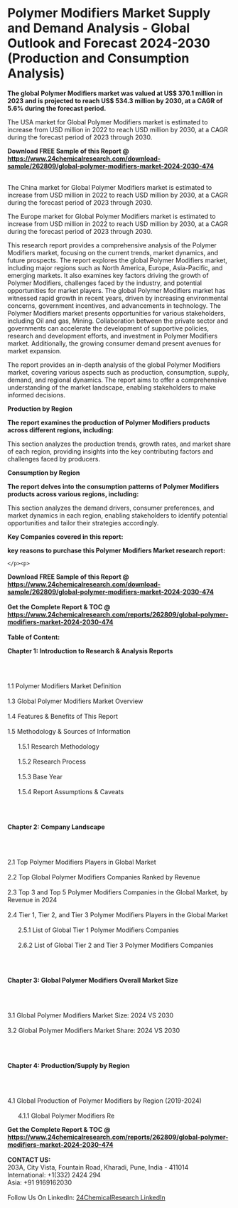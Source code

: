 <h1>Polymer Modifiers Market Supply and Demand Analysis - Global Outlook and Forecast 2024-2030 (Production and Consumption Analysis)</h1><p><strong>The global Polymer Modifiers market was valued at US$ 370.1 million in 2023 and is projected to reach US$ 534.3 million by 2030, at a CAGR of 5.6% during the forecast period.</strong></p><p>
</p><p>The USA market for Global Polymer Modifiers market is estimated to increase from USD million in 2022 to reach USD million by 2030, at a CAGR during the forecast period of 2023 through 2030.</p><div><b>Download FREE Sample of this Report @ 
            <a href="https://www.24chemicalresearch.com/download-sample/262809/global-polymer-modifiers-market-2024-2030-474">
            https://www.24chemicalresearch.com/download-sample/262809/global-polymer-modifiers-market-2024-2030-474</a></b></div><br><p>
</p><p>The China market for Global Polymer Modifiers market is estimated to increase from USD million in 2022 to reach USD million by 2030, at a CAGR during the forecast period of 2023 through 2030.</p><p>
</p><p>The Europe market for Global Polymer Modifiers market is estimated to increase from USD million in 2022 to reach USD million by 2030, at a CAGR during the forecast period of 2023 through 2030.</p><p>
</p><p>This research report provides a comprehensive analysis of the Polymer Modifiers market, focusing on the current trends, market dynamics, and future prospects. The report explores the global Polymer Modifiers market, including major regions such as North America, Europe, Asia-Pacific, and emerging markets. It also examines key factors driving the growth of Polymer Modifiers, challenges faced by the industry, and potential opportunities for market players. The global Polymer Modifiers market has witnessed rapid growth in recent years, driven by increasing environmental concerns, government incentives, and advancements in technology. The Polymer Modifiers market presents opportunities for various stakeholders, including Oil and gas, Mining. Collaboration between the private sector and governments can accelerate the development of supportive policies, research and development efforts, and investment in Polymer Modifiers market. Additionally, the growing consumer demand present avenues for market expansion.</p><p>
</p><p>The report provides an in-depth analysis of the global Polymer Modifiers market, covering various aspects such as production, consumption, supply, demand, and regional dynamics. The report aims to offer a comprehensive understanding of the market landscape, enabling stakeholders to make informed decisions.</p><p>
</p><p><strong>Production by Region</strong></p><p>
</p><p><strong>The report examines the production of Polymer Modifiers products across different regions, including:</strong></p><p>
</p><p>
</p><p>This section analyzes the production trends, growth rates, and market share of each region, providing insights into the key contributing factors and challenges faced by producers.</p><p>
</p><p><strong>Consumption by Region</strong></p><p>
</p><p><strong>The report delves into the consumption patterns of Polymer Modifiers products across various regions, including:</strong></p><p>
</p><p>
</p><p>This section analyzes the demand drivers, consumer preferences, and market dynamics in each region, enabling stakeholders to identify potential opportunities and tailor their strategies accordingly.</p><p>
<strong>Key Companies covered in this report:</strong></p><p>
</p><p>
</p><p><strong>key reasons to purchase this Polymer Modifiers Market research report:</strong></p><p>

	</p><p>

</p><div><b>Download FREE Sample of this Report @ 
            <a href="https://www.24chemicalresearch.com/download-sample/262809/global-polymer-modifiers-market-2024-2030-474">
            https://www.24chemicalresearch.com/download-sample/262809/global-polymer-modifiers-market-2024-2030-474</a></b></div><br><div><b>Get the Complete Report & TOC @ 
            <a href="https://www.24chemicalresearch.com/reports/262809/global-polymer-modifiers-market-2024-2030-474">
            https://www.24chemicalresearch.com/reports/262809/global-polymer-modifiers-market-2024-2030-474</a></b></div><br>
            <b>Table of Content:</b><p><p><strong>Chapter 1: Introduction to Research &amp; Analysis Reports</strong></p><br />
<br />
<p>1.1 Polymer Modifiers Market Definition<br /><br />
1.3 Global Polymer Modifiers Market Overview<br /><br />
1.4 Features &amp; Benefits of This Report<br /><br />
1.5 Methodology &amp; Sources of Information<br /><br />
&nbsp;&nbsp;&nbsp;&nbsp;&nbsp; 1.5.1 Research Methodology<br /><br />
&nbsp;&nbsp;&nbsp;&nbsp;&nbsp; 1.5.2 Research Process<br /><br />
&nbsp;&nbsp;&nbsp;&nbsp;&nbsp; 1.5.3 Base Year<br /><br />
&nbsp;&nbsp;&nbsp;&nbsp;&nbsp; 1.5.4 Report Assumptions &amp; Caveats</p><br />
<br />
<p><strong>Chapter 2: Company Landscape</strong></p><br />
<br />
<p>2.1 Top Polymer Modifiers Players in Global Market<br /><br />
2.2 Top Global Polymer Modifiers Companies Ranked by Revenue<br /><br />
2.3 Top 3 and Top 5 Polymer Modifiers Companies in the Global Market, by Revenue in 2024<br /><br />
2.4 Tier 1, Tier 2, and Tier 3 Polymer Modifiers Players in the Global Market<br /><br />
&nbsp;&nbsp;&nbsp;&nbsp;&nbsp; 2.5.1 List of Global Tier 1 Polymer Modifiers Companies<br /><br />
&nbsp;&nbsp;&nbsp;&nbsp;&nbsp; 2.6.2 List of Global Tier 2 and Tier 3 Polymer Modifiers Companies</p><br />
<br />
<p><strong>Chapter 3: Global Polymer Modifiers Overall Market Size</strong></p><br />
<br />
<p>3.1 Global Polymer Modifiers Market Size: 2024 VS 2030<br /><br />
3.2 Global Polymer Modifiers Market Share: 2024 VS 2030</p><br />
<br />
<p><strong>Chapter 4: Production/Supply by Region</strong></p><br />
<br />
<p>4.1 Global Production of Polymer Modifiers by Region (2019-2024)<br /><br />
&nbsp;&nbsp;&nbsp;&nbsp;&nbsp; 4.1.1 Global Polymer Modifiers Re</p><div><b>Get the Complete Report & TOC @ 
            <a href="https://www.24chemicalresearch.com/reports/262809/global-polymer-modifiers-market-2024-2030-474">
            https://www.24chemicalresearch.com/reports/262809/global-polymer-modifiers-market-2024-2030-474</a></b></div><br><b>CONTACT US:</b><br>
            203A, City Vista, Fountain Road, Kharadi, Pune, India - 411014<br>
            International: +1(332) 2424 294<br>
            Asia: +91 9169162030 <br><br>
            Follow Us On LinkedIn: <a href="https://www.linkedin.com/company/24chemicalresearch/">24ChemicalResearch LinkedIn</a>